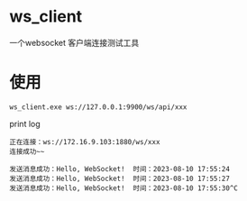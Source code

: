 # ws_client
一个websocket 客户端连接测试工具

# 使用

```
ws_client.exe ws://127.0.0.1:9900/ws/api/xxx
```

print log

```
正在连接：ws://172.16.9.103:1880/ws/xxx
连接成功~~

发送消息成功：Hello, WebSocket!  时间：2023-08-10 17:55:24
发送消息成功：Hello, WebSocket!  时间：2023-08-10 17:55:27
发送消息成功：Hello, WebSocket!  时间：2023-08-10 17:55:30^C

```
